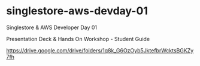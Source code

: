 # singlestore-aws-devday-01
Singlestore & AWS Developer Day 01

Presentation Deck & Hands On Workshop - Student Guide

https://drive.google.com/drive/folders/1q8k_G6OzOyb5JktefbrWcktsBGKZy7fh
